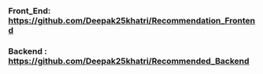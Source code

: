 ### Front_End: https://github.com/Deepak25khatri/Recommendation_Frontend
### Backend : https://github.com/Deepak25khatri/Recommended_Backend
